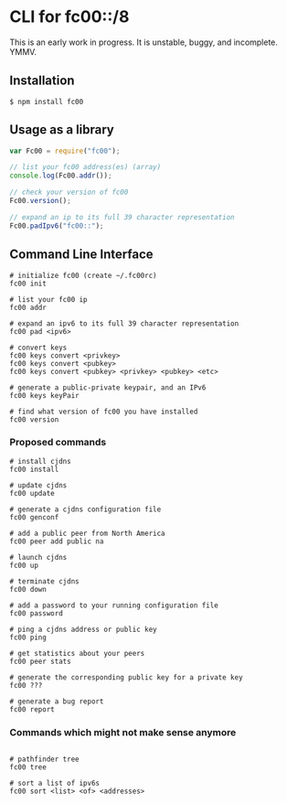 # CLI for fc00::/8

This is an early work in progress. It is unstable, buggy, and incomplete. YMMV.

## Installation

```
$ npm install fc00
```

## Usage as a library

```javascript
var Fc00 = require("fc00");

// list your fc00 address(es) (array)
console.log(Fc00.addr());

// check your version of fc00
Fc00.version();

// expand an ip to its full 39 character representation
Fc00.padIpv6("fc00::");
```

## Command Line Interface

```
# initialize fc00 (create ~/.fc00rc)
fc00 init

# list your fc00 ip
fc00 addr

# expand an ipv6 to its full 39 character representation
fc00 pad <ipv6>

# convert keys
fc00 keys convert <privkey>
fc00 keys convert <pubkey>
fc00 keys convert <pubkey> <privkey> <pubkey> <etc>

# generate a public-private keypair, and an IPv6
fc00 keys keyPair

# find what version of fc00 you have installed
fc00 version

```

### Proposed commands

```
# install cjdns
fc00 install

# update cjdns
fc00 update

# generate a cjdns configuration file
fc00 genconf

# add a public peer from North America
fc00 peer add public na

# launch cjdns
fc00 up

# terminate cjdns
fc00 down

# add a password to your running configuration file
fc00 password

# ping a cjdns address or public key
fc00 ping

# get statistics about your peers
fc00 peer stats

# generate the corresponding public key for a private key
fc00 ???

# generate a bug report
fc00 report
```

### Commands which might not make sense anymore

```

# pathfinder tree
fc00 tree

# sort a list of ipv6s
fc00 sort <list> <of> <addresses>

```
